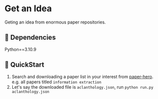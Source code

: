# Get an Idea

Geting an idea from enormous paper repositories.

## 🌴 Dependencies

Python==3.10.9

## 🚀 QuickStart

1. Search and downloading a paper list in your interest from [paper-hero](https://github.com/Spico197/paper-hero). e.g. all papers titled `information extraction`
2. Let's say the downloaded file is `aclanthology.json`, run `python run.py aclanthology.json`
